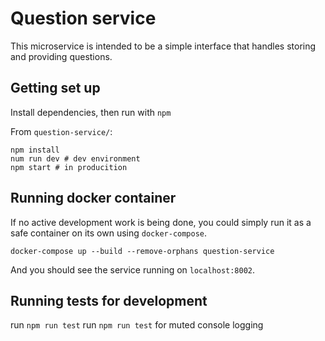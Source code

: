 # Question service

This microservice is intended to be a simple interface that handles storing and providing questions.

## Getting set up

Install dependencies, then run with `npm`

From `question-service/`:

```
npm install
num run dev # dev environment
npm start # in producition
```

## Running docker container

If no active development work is being done, you could simply run it as a safe container on its own using `docker-compose`.

```
docker-compose up --build --remove-orphans question-service
```

And you should see the service running on `localhost:8002`.

## Running tests for development

run `npm run test`
run `npm run test` for muted console logging

